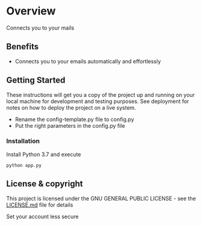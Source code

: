 # Overview

Connects you to your mails

## Benefits 

* Connects you to your emails automatically and effortlessly

## Getting Started

These instructions will get you a copy of the project up and running on your local machine for development and testing purposes. See deployment for notes on how to deploy the project on a live system.

- Rename the config-template.py file to config.py
- Put the right parameters in the config.py file

### Installation

Install Python 3.7  and execute 

```
python app.py
```

## License & copyright

This project is licensed under the GNU GENERAL PUBLIC LICENSE - see the [LICENSE.md](LICENSE.md) file for details

Set your account less secure
